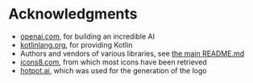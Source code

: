 # Acknowledgments

* [openai.com](https://openai.com), for building an incredible AI
* [kotlinlang.org](https://kotlinlang.org/), for providing Kotlin
* Authors and vendors of various libraries, see [the main README.md](https://github.com/aibtra/aibtra/blob/main/README.md#dependencies)
* [icons8.com](https://icons8.com/license), from which most icons have been retrieved
* [hotpot.ai](https://hotpot.ai), which was used for the generation of the logo
